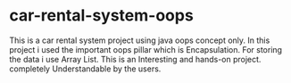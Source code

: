 # car-rental-system-oops
This is a car rental system project using java oops concept only.
In this project i used the important oops pillar which is Encapsulation.
For storing the data i use Array List.
This is an Interesting and hands-on project.
completely Understandable by the users.
